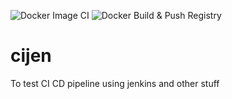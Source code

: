 ![Docker Image CI](https://github.com/VinayKadalagi/cijen/workflows/Docker%20Image%20CI/badge.svg?branch=master)
![Docker Build & Push Registry](https://github.com/VinayKadalagi/cijen/workflows/Docker%20Build%20&%20Push%20Registry/badge.svg)
# cijen
To test CI CD pipeline using jenkins and other stuff 
